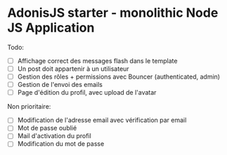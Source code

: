 # AdonisJS starter - monolithic Node JS Application

Todo:

- [ ] Affichage correct des messages flash dans le template
- [ ] Un post doit appartenir à un utilisateur
- [ ] Gestion des rôles + permissions avec Bouncer (authenticated, admin)
- [ ] Gestion de l'envoi des emails
- [ ] Page d'édition du profil, avec upload de l'avatar

Non prioritaire:

- [ ] Modification de l'adresse email avec vérification par email
- [ ] Mot de passe oublié
- [ ] Mail d'activation du profil
- [ ] Modification du mot de passe
